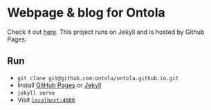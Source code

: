 # Webpage & blog for Ontola
Check it out [here](https://onto.la).
This project runs on Jekyll and is hosted by Github Pages.

## Run
* `git clone git@github.com:ontola/ontola.github.io.git`
* Install [GitHub Pages](https://help.github.com/articles/setting-up-your-github-pages-site-locally-with-jekyll/) or [Jekyll](https://jekyllrb.com/docs/installation/)
* `jekyll serve`
* Visit [`localhost:4000`](http://localhost:4000)
